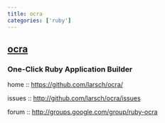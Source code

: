 ```yaml
---
title: ocra
categories: ['ruby']
---
```

## [ocra](https://github.com/larsch/ocra)

### One-Click Ruby Application Builder


home   :: https://github.com/larsch/ocra/

issues :: http://github.com/larsch/ocra/issues

forum  :: http://groups.google.com/group/ruby-ocra
